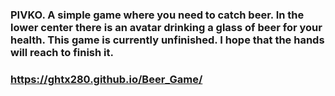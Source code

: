 ### PIVKO. A simple game where you need to catch beer. In the lower center there is an avatar drinking a glass of beer for your health. This game is currently unfinished. I hope that the hands will reach to finish it.

### https://ghtx280.github.io/Beer_Game/
